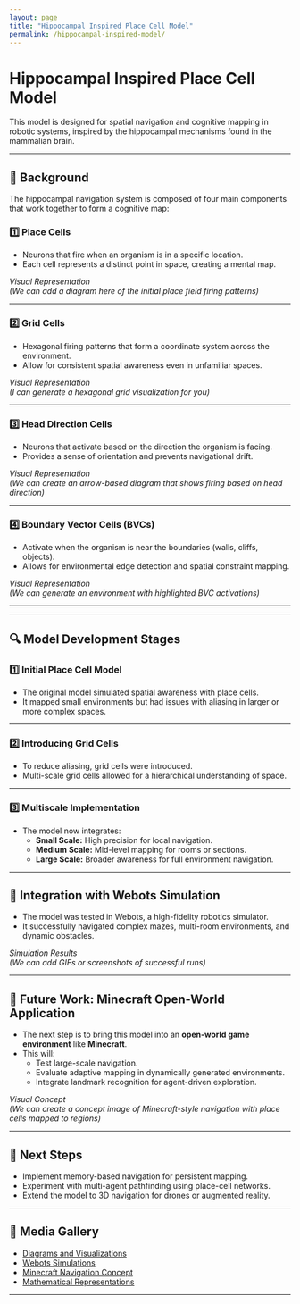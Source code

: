 ```yaml
---
layout: page
title: "Hippocampal Inspired Place Cell Model"
permalink: /hippocampal-inspired-model/
---
```


# Hippocampal Inspired Place Cell Model

This model is designed for spatial navigation and cognitive mapping in robotic systems, inspired by the hippocampal mechanisms found in the mammalian brain.

---

## 🧠 **Background**
The hippocampal navigation system is composed of four main components that work together to form a cognitive map:

### **1️⃣ Place Cells**
- Neurons that fire when an organism is in a specific location.
- Each cell represents a distinct point in space, creating a mental map.

*Visual Representation*  
*(We can add a diagram here of the initial place field firing patterns)*  

---

### **2️⃣ Grid Cells**
- Hexagonal firing patterns that form a coordinate system across the environment.
- Allow for consistent spatial awareness even in unfamiliar spaces.

*Visual Representation*  
*(I can generate a hexagonal grid visualization for you)*  

---

### **3️⃣ Head Direction Cells**
- Neurons that activate based on the direction the organism is facing.
- Provides a sense of orientation and prevents navigational drift.

*Visual Representation*  
*(We can create an arrow-based diagram that shows firing based on head direction)*  

---

### **4️⃣ Boundary Vector Cells (BVCs)**
- Activate when the organism is near the boundaries (walls, cliffs, objects).
- Allows for environmental edge detection and spatial constraint mapping.

*Visual Representation*  
*(We can generate an environment with highlighted BVC activations)*  

---

---

## 🔍 **Model Development Stages**
### **1️⃣ Initial Place Cell Model**
- The original model simulated spatial awareness with place cells.
- It mapped small environments but had issues with aliasing in larger or more complex spaces.

---

### **2️⃣ Introducing Grid Cells**
- To reduce aliasing, grid cells were introduced.
- Multi-scale grid cells allowed for a hierarchical understanding of space.  

---

### **3️⃣ Multiscale Implementation**
- The model now integrates:
  - **Small Scale:** High precision for local navigation.
  - **Medium Scale:** Mid-level mapping for rooms or sections.
  - **Large Scale:** Broader awareness for full environment navigation.

---

## 🔄 **Integration with Webots Simulation**
- The model was tested in Webots, a high-fidelity robotics simulator.
- It successfully navigated complex mazes, multi-room environments, and dynamic obstacles.

*Simulation Results*  
*(We can add GIFs or screenshots of successful runs)*  

---

## 🚀 **Future Work: Minecraft Open-World Application**
- The next step is to bring this model into an **open-world game environment** like **Minecraft**.
- This will:
  - Test large-scale navigation.
  - Evaluate adaptive mapping in dynamically generated environments.
  - Integrate landmark recognition for agent-driven exploration.

*Visual Concept*  
*(We can create a concept image of Minecraft-style navigation with place cells mapped to regions)*  

---

## 🔎 **Next Steps**
- Implement memory-based navigation for persistent mapping.
- Experiment with multi-agent pathfinding using place-cell networks.
- Extend the model to 3D navigation for drones or augmented reality.

---

## 📸 **Media Gallery**
- [Diagrams and Visualizations](#)
- [Webots Simulations](#)
- [Minecraft Navigation Concept](#)
- [Mathematical Representations](#)

---
